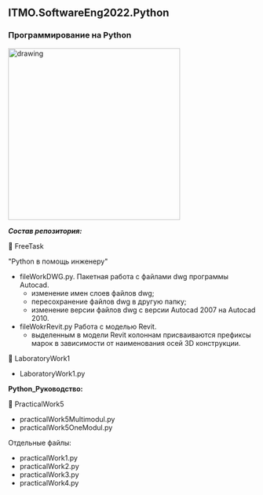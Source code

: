 ## ITMO.SoftwareEng2022.Python
### Программирование на Python 
<img src="https://ie.wampi.ru/2022/11/30/python.png" alt="drawing" width="350"/>

***Состав репозитория:***

<url> &#128194; FreeTask</url>   

"Python в помощь инженеру"

   * fileWorkDWG.py.  Пакетная работа с файлами dwg программы Autocad.
     * изменение имен слоев файлов dwg;
     * пересохранение файлов dwg в другую папку;
     * изменение версии файлов dwg с версии Autocad 2007 на Autocad 2010.
   * fileWokrRevit.py  Работа с моделью Revit.
     * выделенным в модели Revit колоннам присваиваются префиксы марок в
       зависимости от наименования осей 3D конструкции.

<url> &#128194; LaboratoryWork1</url>

   * LaboratoryWork1.py

<strong>Python_Руководство:</strong>


<url> &#128194; PracticalWork5</url> 

   * practicalWork5Multimodul.py
   * practicalWork5OneModul.py


Отдельные файлы:
   * practicalWork1.py
   * practicalWork2.py
   * practicalWork3.py
   * practicalWork4.py